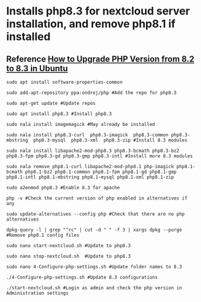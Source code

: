 # Installs php8.3 for nextcloud server installation, and remove php8.1 if installed


## Reference [How to Upgrade PHP Version from 8.2 to 8.3 in Ubuntu](https://techvblogs.com/blog/upgrade-php-version-from-8-2-to-8-3-ubuntu)
`sudo apt install software-properties-common`

`sudo add-apt-repository ppa:ondrej/php #Add the repo for php8.3`

`sudo apt-get update #Update repos`

`sudo apt install php8.3 #Install php8.3`

`sudo nala install imagemagick #May already be installed`

`sudo nala install php8.3-curl  php8.3-imagick  php8.3-common php8.3-mbstring  php8.3-mysql  php8.3-xml  php8.3-zip #Install 8.3 modules`

`sudo nala install libapache2-mod-php8.3 php8.3-bcmath php8.3-bz2 php8.3-fpm php8.3-gd php8.3-gmp php8.3-intl #Install more 8.3 modules`

`sudo nala remove php8.1-curl libapache2-mod-php8.1 php-imagick php8.1-bcmath php8.1-bz2 php8.1-common php8.1-fpm php8.1-gd php8.1-gmp php8.1-intl php8.1-mbstring php8.1-mysql php8.1-xml php8.1-zip `

`sudo a2enmod php8.3 #Enable 8.3 for apache`

`php -v #Check the current version of php enabled in alternatives if any`

`sudo update-alternatives --config php #Check that there are no php alternatives`

`dpkg-query -l | grep "^rc" | cut -d " " -f 3 | xargs dpkg --purge #Remove php8.1 config files`
 
`sudo nano start-nextcloud.sh #Update to php8.3`

`sudo nano stop-nextcloud.sh  #Update to php8.3`

`sudo nano 4-Configure-php-settings.sh #Update folder names to 8.3`

`./4-Configure-php-settings.sh #Update 8.3 configurations`

`./start-nextcloud.sh #Login as admin and check the php version in Administration settings`




